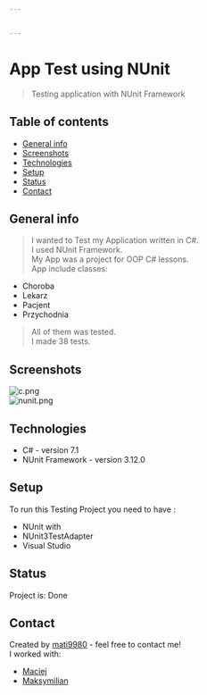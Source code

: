 ```yaml
---


---
```


<h1 id="app-test-using-nunit">App Test using NUnit</h1>
<blockquote>
<p>Testing application with NUnit Framework</p>
</blockquote>
<h2 id="table-of-contents">Table of contents</h2>
<ul>
<li><a href="#general-info">General info</a></li>
<li><a href="#screenshots">Screenshots</a></li>
<li><a href="#technologies">Technologies</a></li>
<li><a href="#setup">Setup</a></li>
<li><a href="#status">Status</a></li>
<li><a href="#contact">Contact</a></li>
</ul>
<h2 id="general-info">General info</h2>
<blockquote>
<p>I wanted to Test my Application written in C#.<br>
I used NUnit Framework.<br>
My App was a project for OOP C# lessons.<br>
App include classes:</p>
</blockquote>
<ul>
<li>Choroba</li>
<li>Lekarz</li>
<li>Pacjent</li>
<li>Przychodnia</li>
</ul>
<blockquote>
<p>All of them was tested.<br>
I made 38 tests.</p>
</blockquote>
<h2 id="screenshots">Screenshots</h2>
<p><img src="https://i.postimg.cc/cL3L30nt/c.png" alt="c.png"><br>
<img src="https://i.postimg.cc/HLymK22J/nunit.png" alt="nunit.png"></p>
<h2 id="technologies">Technologies</h2>
<ul>
<li>C# - version 7.1</li>
<li>NUnit Framework - version 3.12.0</li>
</ul>
<h2 id="setup">Setup</h2>
<p>To run this Testing Project you need to have :</p>
<ul>
<li>NUnit with</li>
<li>NUnit3TestAdapter</li>
<li>Visual Studio</li>
</ul>
<h2 id="status">Status</h2>
<p>Project is: Done</p>
<h2 id="contact">Contact</h2>
<p>Created by <a href="https://github.com/mati9980">mati9980</a> - feel free to contact me!<br>
I worked with:</p>
<ul>
<li><a href="https://github.com/xyanteos/ZadaniaRozne-Testowane">Maciej</a></li>
<li><a href="https://github.com/TonierZeus/App-Test-NUnit">Maksymilian</a></li>
</ul>


